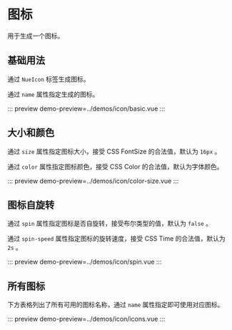 # 图标

用于生成一个图标。

## 基础用法

通过 `NueIcon` 标签生成图标。

通过 `name` 属性指定生成的图标。

::: preview
demo-preview=../demos/icon/basic.vue
:::

## 大小和颜色

通过 `size` 属性指定图标大小，接受 CSS FontSize 的合法值，默认为 `16px` 。

通过 `color` 属性指定图标颜色，接受 CSS Color 的合法值，默认为字体颜色。

::: preview
demo-preview=../demos/icon/color-size.vue
:::

## 图标自旋转

通过 `spin` 属性指定图标是否自旋转，接受布尔类型的值，默认为 `false` 。

通过 `spin-speed` 属性指定图标的旋转速度，接受 CSS Time 的合法值，默认为 `2s` 。

::: preview
demo-preview=../demos/icon/spin.vue
:::

## 所有图标

下方表格列出了所有可用的图标名称，通过 `name` 属性指定即可使用对应图标。

::: preview
demo-preview=../demos/icon/icons.vue
:::
